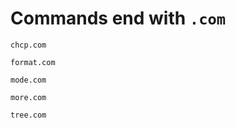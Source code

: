 # Commands end with `.com`
```
chcp.com
```
```
format.com
```
```
mode.com
```
```
more.com
```
```
tree.com
```
